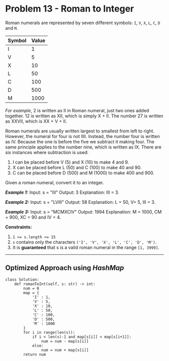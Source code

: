 # Problem 13 - Roman to Integer

Roman numerals are represented by seven different symbols: ```I```, ```V```, ```X```, ```L```, ```C```, ```D``` and ```M```.

| Symbol | Value |
|--------|-------|
| I | 1 |
| V | 5 |
| X | 10 |
| L | 50 |
| C | 100 |
| D | 500 |
| M | 1000 |

*For example*, 2 is written as II in Roman numeral, just two ones added together. 12 is written as XII, which is simply X + II. The number 27 is written as XXVII, which is XX + V + II.

Roman numerals are usually written largest to smallest from left to right. However, the numeral for four is not IIII. Instead, the number four is written as IV. Because the one is before the five we subtract it making four. The same principle applies to the number nine, which is written as IX. There are six instances where subtraction is used:

1. I can be placed before V (5) and X (10) to make 4 and 9. 
2. X can be placed before L (50) and C (100) to make 40 and 90. 
3. C can be placed before D (500) and M (1000) to make 400 and 900.

Given a roman numeral, convert it to an integer.

***Example 1:***
Input: s = "III"
Output: 3
Explanation: III = 3.

***Example 2:***
Input: s = "LVIII"
Output: 58
Explanation: L = 50, V= 5, III = 3.

***Example 3:***
Input: s = "MCMXCIV"
Output: 1994
Explanation: M = 1000, CM = 900, XC = 90 and IV = 4.
 

**Constraints:**

1. `1 <= s.length <= 15`
2. `s` contains only the characters `('I', 'V', 'X', 'L', 'C', 'D', 'M')`.
3. It is **guaranteed** that s is a valid roman numeral in the range `[1, 3999]`.

---

## Optimized Approach using *HashMap*
```
class Solution:
    def romanToInt(self, s: str) -> int:
        num = 0
        map = {
            'I' : 1,
            'V' : 5,
            'X' : 10,
            'L' : 50,
            'C' : 100,
            'D' : 500,
            'M' : 1000
        }
        for i in range(len(s)):
            if i < len(s)-1 and map[s[i]] < map[s[i+1]]:
                num = num - map[s[i]]
            else:
                num = num + map[s[i]]
        return num
```